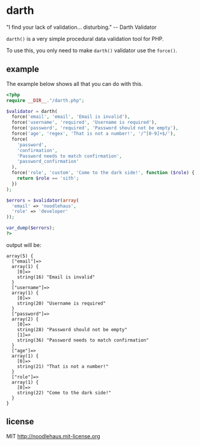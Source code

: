 # darth

"I find your lack of validation... disturbing." -- Darth Validator

`darth()` is a very simple procedural data validation tool for PHP.

To use this, you only need to make `darth()` validator use the `force()`.

## example

The example below shows all that you can do with this.

```php
<?php
require __DIR__."/darth.php";

$validator = darth(
  force('email', 'email', 'Email is invalid'),
  force('username', 'required', 'Username is required'),
  force('password', 'required', 'Password should not be empty'),
  force('age', 'regex', 'That is not a number!', '/^[0-9]+$/'),
  force(
    'password',
    'confirmation',
    'Password needs to match confirmation',
    'password_confirmation'
  ),
  force('role', 'custom', 'Come to the dark side!', function ($role) {
    return $role == 'sith';
  })
);

$errors = $validator(array(
  'email' => 'noodlehaus',
  'role' => 'developer'
));

var_dump($errors);
?>
```

output will be:

```
array(5) {
  ["email"]=>
  array(1) {
    [0]=>
    string(16) "Email is invalid"
  }
  ["username"]=>
  array(1) {
    [0]=>
    string(20) "Username is required"
  }
  ["password"]=>
  array(2) {
    [0]=>
    string(28) "Password should not be empty"
    [1]=>
    string(36) "Password needs to match confirmation"
  }
  ["age"]=>
  array(1) {
    [0]=>
    string(21) "That is not a number!"
  }
  ["role"]=>
  array(1) {
    [0]=>
    string(22) "Come to the dark side!"
  }
}
```

## license

MIT <http://noodlehaus.mit-license.org>
